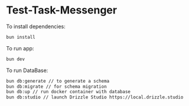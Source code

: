 # Test-Task-Messenger

To install dependencies:

```bash
bun install
```

To run app:

```bash
bun dev
```

To run DataBase:

```bash
bun db:generate // to generate a schema 
bun db:migrate // for schema migration
bun db:up // run docker container with database
bun db:studio // launch Drizzle Studio https://local.drizzle.studio
```